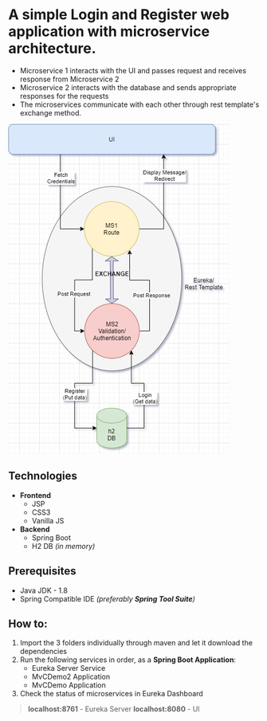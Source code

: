 # A simple Login and Register web application with microservice architecture. 

 - Microservice 1 interacts with the UI and passes request and receives response from Microservice 2
 - Microservice 2 interacts with the database and sends appropriate responses for the requests
- The microservices communicate with each other through rest template's exchange method.

![Microservices Diagram](https://github.com/ramvignesh-b/Spring-Microservices-Eureka/blob/main/microservices_flow.jpg)
## Technologies

 - **Frontend**
	 - JSP
	 - CSS3
	 - Vanilla JS
- **Backend**
	- Spring Boot
	- H2 DB *(in memory)*

## Prerequisites

 - Java JDK - 1.8
 - Spring Compatible IDE *(preferably **Spring Tool Suite**)*

 ## How to:
 1. Import the 3 folders individually through maven and let it download the dependencies
 2. Run the following services in order, as a **Spring Boot Application**: 
	- Eureka Server Service
	- MvCDemo2 Application
	- MvCDemo Application
3. Check the status of microservices in Eureka Dashboard
>**localhost:8761** - Eureka Server
**localhost:8080** - UI

